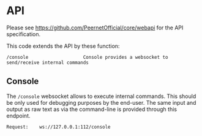# API

Please see https://github.com/PeernetOfficial/core/webapi for the API specification.

This code extends the API by these function:

```
/console                    Console provides a websocket to send/receive internal commands
```


## Console

The `/console` websocket allows to execute internal commands. This should be only used for debugging purposes by the end-user. The same input and output as raw text as via the command-line is provided through this endpoint.

```
Request:    ws://127.0.0.1:112/console
```

